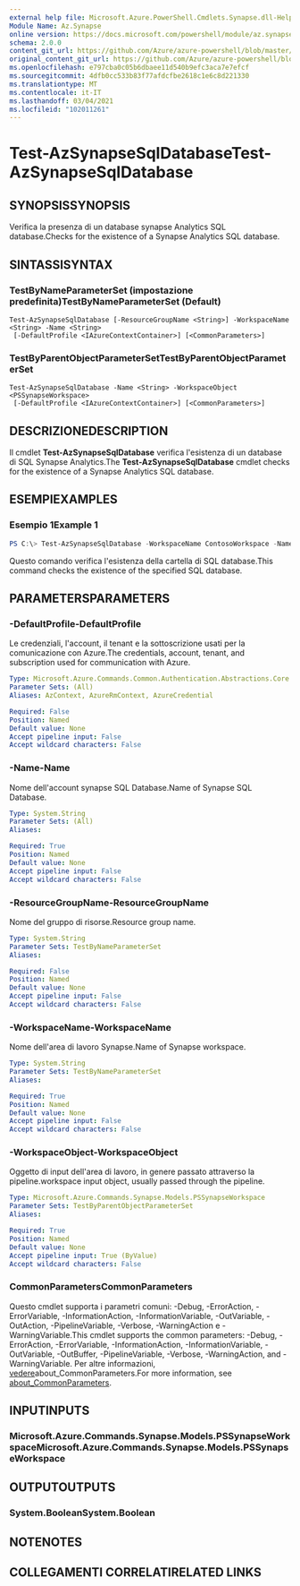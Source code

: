 ```yaml
---
external help file: Microsoft.Azure.PowerShell.Cmdlets.Synapse.dll-Help.xml
Module Name: Az.Synapse
online version: https://docs.microsoft.com/powershell/module/az.synapse/test-azsynapsesqldatabase
schema: 2.0.0
content_git_url: https://github.com/Azure/azure-powershell/blob/master/src/Synapse/Synapse/help/Test-AzSynapseSqlDatabase.md
original_content_git_url: https://github.com/Azure/azure-powershell/blob/master/src/Synapse/Synapse/help/Test-AzSynapseSqlDatabase.md
ms.openlocfilehash: e797cba0c05b6dbaee11d540b9efc3aca7e7efcf
ms.sourcegitcommit: 4dfb0cc533b83f77afdcfbe2618c1e6c8d221330
ms.translationtype: MT
ms.contentlocale: it-IT
ms.lasthandoff: 03/04/2021
ms.locfileid: "102011261"
---
```

# <span data-ttu-id="17525-101">Test-AzSynapseSqlDatabase</span><span class="sxs-lookup"><span data-stu-id="17525-101">Test-AzSynapseSqlDatabase</span></span>

## <span data-ttu-id="17525-102">SYNOPSIS</span><span class="sxs-lookup"><span data-stu-id="17525-102">SYNOPSIS</span></span>
<span data-ttu-id="17525-103">Verifica la presenza di un database synapse Analytics SQL database.</span><span class="sxs-lookup"><span data-stu-id="17525-103">Checks for the existence of a Synapse Analytics SQL database.</span></span>

## <span data-ttu-id="17525-104">SINTASSI</span><span class="sxs-lookup"><span data-stu-id="17525-104">SYNTAX</span></span>

### <span data-ttu-id="17525-105">TestByNameParameterSet (impostazione predefinita)</span><span class="sxs-lookup"><span data-stu-id="17525-105">TestByNameParameterSet (Default)</span></span>
```
Test-AzSynapseSqlDatabase [-ResourceGroupName <String>] -WorkspaceName <String> -Name <String>
 [-DefaultProfile <IAzureContextContainer>] [<CommonParameters>]
```

### <span data-ttu-id="17525-106">TestByParentObjectParameterSet</span><span class="sxs-lookup"><span data-stu-id="17525-106">TestByParentObjectParameterSet</span></span>
```
Test-AzSynapseSqlDatabase -Name <String> -WorkspaceObject <PSSynapseWorkspace>
 [-DefaultProfile <IAzureContextContainer>] [<CommonParameters>]
```

## <span data-ttu-id="17525-107">DESCRIZIONE</span><span class="sxs-lookup"><span data-stu-id="17525-107">DESCRIPTION</span></span>
<span data-ttu-id="17525-108">Il cmdlet **Test-AzSynapseSqlDatabase** verifica l'esistenza di un database di SQL Synapse Analytics.</span><span class="sxs-lookup"><span data-stu-id="17525-108">The **Test-AzSynapseSqlDatabase** cmdlet checks for the existence of a Synapse Analytics SQL database.</span></span>

## <span data-ttu-id="17525-109">ESEMPI</span><span class="sxs-lookup"><span data-stu-id="17525-109">EXAMPLES</span></span>

### <span data-ttu-id="17525-110">Esempio 1</span><span class="sxs-lookup"><span data-stu-id="17525-110">Example 1</span></span>
```powershell
PS C:\> Test-AzSynapseSqlDatabase -WorkspaceName ContosoWorkspace -Name ContosoSqlDatabase
```

<span data-ttu-id="17525-111">Questo comando verifica l'esistenza della cartella di SQL database.</span><span class="sxs-lookup"><span data-stu-id="17525-111">This command checks the existence of the specified SQL database.</span></span>

## <span data-ttu-id="17525-112">PARAMETERS</span><span class="sxs-lookup"><span data-stu-id="17525-112">PARAMETERS</span></span>

### <span data-ttu-id="17525-113">-DefaultProfile</span><span class="sxs-lookup"><span data-stu-id="17525-113">-DefaultProfile</span></span>
<span data-ttu-id="17525-114">Le credenziali, l'account, il tenant e la sottoscrizione usati per la comunicazione con Azure.</span><span class="sxs-lookup"><span data-stu-id="17525-114">The credentials, account, tenant, and subscription used for communication with Azure.</span></span>

```yaml
Type: Microsoft.Azure.Commands.Common.Authentication.Abstractions.Core.IAzureContextContainer
Parameter Sets: (All)
Aliases: AzContext, AzureRmContext, AzureCredential

Required: False
Position: Named
Default value: None
Accept pipeline input: False
Accept wildcard characters: False
```

### <span data-ttu-id="17525-115">-Name</span><span class="sxs-lookup"><span data-stu-id="17525-115">-Name</span></span>
<span data-ttu-id="17525-116">Nome dell'account synapse SQL Database.</span><span class="sxs-lookup"><span data-stu-id="17525-116">Name of Synapse SQL Database.</span></span>

```yaml
Type: System.String
Parameter Sets: (All)
Aliases:

Required: True
Position: Named
Default value: None
Accept pipeline input: False
Accept wildcard characters: False
```

### <span data-ttu-id="17525-117">-ResourceGroupName</span><span class="sxs-lookup"><span data-stu-id="17525-117">-ResourceGroupName</span></span>
<span data-ttu-id="17525-118">Nome del gruppo di risorse.</span><span class="sxs-lookup"><span data-stu-id="17525-118">Resource group name.</span></span>

```yaml
Type: System.String
Parameter Sets: TestByNameParameterSet
Aliases:

Required: False
Position: Named
Default value: None
Accept pipeline input: False
Accept wildcard characters: False
```

### <span data-ttu-id="17525-119">-WorkspaceName</span><span class="sxs-lookup"><span data-stu-id="17525-119">-WorkspaceName</span></span>
<span data-ttu-id="17525-120">Nome dell'area di lavoro Synapse.</span><span class="sxs-lookup"><span data-stu-id="17525-120">Name of Synapse workspace.</span></span>

```yaml
Type: System.String
Parameter Sets: TestByNameParameterSet
Aliases:

Required: True
Position: Named
Default value: None
Accept pipeline input: False
Accept wildcard characters: False
```

### <span data-ttu-id="17525-121">-WorkspaceObject</span><span class="sxs-lookup"><span data-stu-id="17525-121">-WorkspaceObject</span></span>
<span data-ttu-id="17525-122">Oggetto di input dell'area di lavoro, in genere passato attraverso la pipeline.</span><span class="sxs-lookup"><span data-stu-id="17525-122">workspace input object, usually passed through the pipeline.</span></span>

```yaml
Type: Microsoft.Azure.Commands.Synapse.Models.PSSynapseWorkspace
Parameter Sets: TestByParentObjectParameterSet
Aliases:

Required: True
Position: Named
Default value: None
Accept pipeline input: True (ByValue)
Accept wildcard characters: False
```

### <span data-ttu-id="17525-123">CommonParameters</span><span class="sxs-lookup"><span data-stu-id="17525-123">CommonParameters</span></span>
<span data-ttu-id="17525-124">Questo cmdlet supporta i parametri comuni: -Debug, -ErrorAction, -ErrorVariable, -InformationAction, -InformationVariable, -OutVariable, -OutAction, -PipelineVariable, -Verbose, -WarningAction e -WarningVariable.</span><span class="sxs-lookup"><span data-stu-id="17525-124">This cmdlet supports the common parameters: -Debug, -ErrorAction, -ErrorVariable, -InformationAction, -InformationVariable, -OutVariable, -OutBuffer, -PipelineVariable, -Verbose, -WarningAction, and -WarningVariable.</span></span> <span data-ttu-id="17525-125">Per altre informazioni, [vedere](http://go.microsoft.com/fwlink/?LinkID=113216)about_CommonParameters.</span><span class="sxs-lookup"><span data-stu-id="17525-125">For more information, see [about_CommonParameters](http://go.microsoft.com/fwlink/?LinkID=113216).</span></span>

## <span data-ttu-id="17525-126">INPUT</span><span class="sxs-lookup"><span data-stu-id="17525-126">INPUTS</span></span>

### <span data-ttu-id="17525-127">Microsoft.Azure.Commands.Synapse.Models.PSSynapseWorkspace</span><span class="sxs-lookup"><span data-stu-id="17525-127">Microsoft.Azure.Commands.Synapse.Models.PSSynapseWorkspace</span></span>

## <span data-ttu-id="17525-128">OUTPUT</span><span class="sxs-lookup"><span data-stu-id="17525-128">OUTPUTS</span></span>

### <span data-ttu-id="17525-129">System.Boolean</span><span class="sxs-lookup"><span data-stu-id="17525-129">System.Boolean</span></span>

## <span data-ttu-id="17525-130">NOTE</span><span class="sxs-lookup"><span data-stu-id="17525-130">NOTES</span></span>

## <span data-ttu-id="17525-131">COLLEGAMENTI CORRELATI</span><span class="sxs-lookup"><span data-stu-id="17525-131">RELATED LINKS</span></span>
